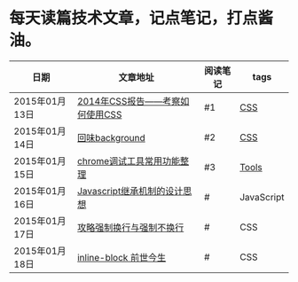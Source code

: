 # 每天读篇技术文章，记点笔记，打点酱油。

|日期|文章地址|阅读笔记|tags|
|----|--------|--------|----|
|2015年01月13日|[2014年CSS报告——考察如何使用CSS](http://www.w3cplus.com/css/the-2014-css-report.html)| #1|[CSS](https://github.com/paddingme/DailyReading/labels/CSS)|
|2015年01月14日|[回味background](http://segmentfault.com/blog/linxz/1190000002481921)| #2| [CSS](https://github.com/paddingme/DailyReading/labels/CSS)|
|2015年01月15日|[chrome调试工具常用功能整理](http://xuyuan923.github.io/2014/10/16/chrome-debug-tool/)| #3|[Tools](https://github.com/paddingme/DailyReading/labels/Tools)|
|2015年01月16日|[Javascript继承机制的设计思想](http://www.ruanyifeng.com/blog/2011/06/designing_ideas_of_inheritance_mechanism_in_javascript.html)|#| JavaScript|
|2015年01月17日|[攻略强制换行与强制不换行](http://www.hicss.net/solve-change-line-in-css/)|#|CSS|
|2015年01月18日|[inline-block 前世今生](http://ued.taobao.org/blog/2012/08/inline-block/)|#|CSS|
